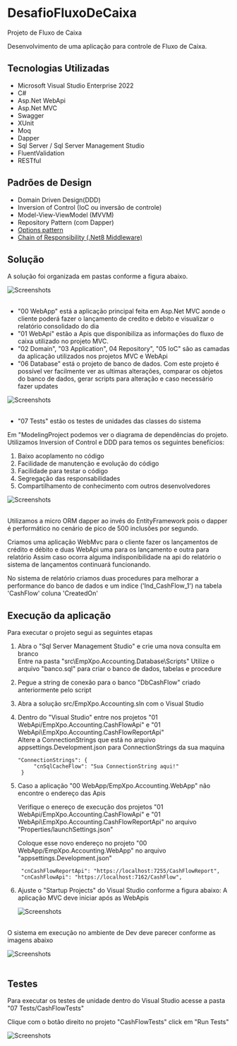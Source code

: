 # DesafioFluxoDeCaixa
Projeto de Fluxo de Caixa

Desenvolvimento de uma aplicação para controle de Fluxo de Caixa.

## Tecnologias Utilizadas

- Microsoft Visual Studio Enterprise 2022
- C#
- Asp.Net WebApi
- Asp.Net MVC
- Swagger
- XUnit
- Moq
- Dapper
- Sql Server / Sql Server Management Studio
- FluentValidation
- RESTful

## Padrões de Design
- Domain Driven Design(DDD)
- Inversion of Control (IoC ou inversão de controle)
- Model-View-ViewModel (MVVM)
- Repository Pattern (com Dapper)
- [Options pattern](https://learn.microsoft.com/en-us/aspnet/core/fundamentals/configuration/options?view=aspnetcore-8.0)
- [Chain of Responsibility (.Net8 Middleware)](https://learn.microsoft.com/pt-br/aspnet/core/fundamentals/middleware/?view=aspnetcore-8.0)

## Solução
A solução foi organizada em pastas conforme a figura abaixo.

![Screenshots](estruturaDaSolucao.png) <br><br>

- "00 WebApp" está a aplicação principal feita em Asp.Net MVC aonde o cliente poderá fazer o lançamento de credito e debito e visualizar o relatório consolidado do dia
- "01 WebApi" estão a Apis que disponibiliza as informações do fluxo de caixa utilizado no projeto MVC.
- "02 Domain", "03 Application", 04 Repository", "05 IoC" são as camadas da aplicação utilizados nos projetos MVC e WebApi
- "06 Database" está o projeto de banco de dados.
   Com este projeto é possível ver facilmente ver as ultimas alterações, comparar os objetos do banco de dados, gerar scripts para alteração e caso necessário fazer updates 

![Screenshots](dbCompare.PNG) <br><br>

- "07 Tests" estão os testes de unidades das classes do sistema


Em "ModelingProject podemos ver o diagrama de dependências do projeto.
Utilizamos Inversion of Control e DDD para temos os seguintes benefícios:

1) Baixo acoplamento no código
2) Facilidade de manutenção e evolução do código
3) Facilidade para testar o código
4) Segregação das responsabilidades
5) Compartilhamento de conhecimento com outros desenvolvedores

![Screenshots](arquiteturaEmCamadas.PNG) <br><br>

Utilizamos a micro ORM dapper ao invés do EntityFramework pois o dapper é performático no cenário de pico de 500 inclusões por segundo.

Criamos uma aplicação WebMvc para o cliente fazer os lançamentos de crédito e débito e duas WebApi uma para os lançamento e outra para relatório
Assim caso ocorra alguma indisponibilidade na api do relatório o sistema de lançamentos continuará funcionando.

No sistema de relatório criamos duas procedures para melhorar a performance do banco de dados e um indice ('Ind_CashFlow_1') na tabela 'CashFlow' coluna 'CreatedOn'


## Execução da aplicação
Para executar o projeto segui as seguintes etapas
1) Abra o "Sql Server Management Studio" e crie uma nova consulta em branco   
   Entre na pasta "src\EmpXpo.Accounting.Database\Scripts"
   Utilize o arquivo "banco.sql" para criar o banco de dados, tabelas e procedure

3) Pegue a string de conexão para o banco "DbCashFlow" criado anteriormente pelo script

4) Abra a solução src/EmpXpo.Accounting.sln com o Visual Studio

5) Dentro do "Visual Studio" entre nos projetos "01 WebApi/EmpXpo.Accounting.CashFlowApi" e "01 WebApi\EmpXpo.Accounting.CashFlowReportApi"   
   Altere a ConnectionStrings que está no arquivo appsettings.Development.json para ConnectionStrings da sua maquina
   
   ```
   "ConnectionStrings": {
		"cnSqlCacheFlow": "Sua ConnectionString aqui!"
	}
   ```

7) Caso a aplicação "00 WebApp/EmpXpo.Accounting.WebApp" não encontre o endereço das Apis

   Verifique o enereço de execução dos projetos "01 WebApi/EmpXpo.Accounting.CashFlowApi" e "01 WebApi\EmpXpo.Accounting.CashFlowReportApi"
   no arquivo "Properties/launchSettings.json"

   Coloque esse novo endereço no projeto "00 WebApp/EmpXpo.Accounting.WebApp"
   no arquivo "appsettings.Development.json"
   
   
   ```
    "cnCashFlowReportApi": "https://localhost:7255/CashFlowReport",
	"cnCashFlowApi": "https://localhost:7162/CashFlow",
   ```
   
8) Ajuste o "Startup Projects" do Visual Studio conforme a figura abaixo:
    A aplicação MVC deve  iniciar após as WebApis

    ![Screenshots](startupProjects.png) <br><br>

O sistema em execução no ambiente de Dev deve parecer conforme as imagens abaixo

  ![Screenshots](sistemaWebMvc.png) <br><br>
  
## Testes
Para executar os testes de unidade dentro do Visual Studio acesse a pasta "07 Tests/CashFlowTests"

Clique com o botão direito no projeto "CashFlowTests" click em "Run Tests"

![Screenshots](runTests.png) <br><br>
